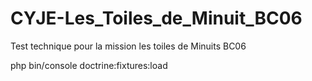 # CYJE-Les_Toiles_de_Minuit_BC06
Test technique pour la mission les toiles de Minuits BC06


php bin/console doctrine:fixtures:load